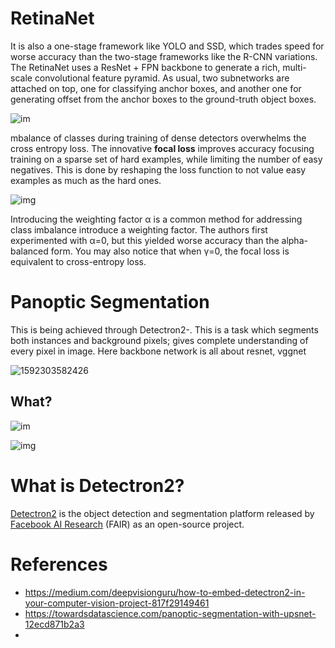 # RetinaNet

It is also a one-stage framework like YOLO and SSD, which trades speed for worse accuracy than the two-stage frameworks like the R-CNN variations. The RetinaNet uses a ResNet + FPN backbone to generate a 
rich, multi-scale convolutional feature pyramid. As usual, two subnetworks are attached on top, one for classifying anchor boxes, and another one for generating offset from the anchor boxes to the ground-truth object boxes.

![im](https://miro.medium.com/max/1400/1*13Mo0jyhs_9EqFSppw3ueQ.png)

mbalance of classes during training of dense detectors overwhelms the cross entropy loss. The innovative **focal loss**  improves accuracy focusing training on a sparse set of hard examples,  while limiting the number of easy negatives. This is done by reshaping  the loss function to not value easy examples as much as the hard ones.

![img](https://miro.medium.com/max/1400/1*f21RTmxGsEp1U-2BGJC4Tw.png)

Introducing the weighting factor α is a common method for addressing class imbalance introduce a weighting factor. The authors first experimented with α=0, but this yielded worse accuracy than the 
alpha-balanced form. You may also notice that when γ=0, the focal loss is equivalent to cross-entropy loss.



# Panoptic Segmentation

This is being achieved through Detectron2-. This is a task which segments both instances and background pixels; gives complete understanding of every pixel in image. Here backbone network is all about resnet, vggnet

![1592303582426](C:\Users\akayal\AppData\Roaming\Typora\typora-user-images\1592303582426.png)

## What?

![im](https://miro.medium.com/max/2000/1*vsA7_RcQMgflP7Q9GRcEIg.jpeg)

![img](https://miro.medium.com/max/1400/1*eKdEDqyvj7SCb9Pci7AyHA.gif)



# What is Detectron2?

[Detectron2](https://github.com/facebookresearch/detectron2) is the object detection and segmentation platform released by [Facebook AI Research](https://ai.facebook.com) (FAIR) as an open-source project.

# References

- https://medium.com/deepvisionguru/how-to-embed-detectron2-in-your-computer-vision-project-817f29149461
- <https://towardsdatascience.com/panoptic-segmentation-with-upsnet-12ecd871b2a3>
- 